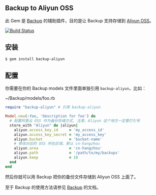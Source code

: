 ## Backup to Aliyun OSS

此 Gem 是 [Backup](https://github.com/meskyanichi/backup) 的辅助插件，目的是让 Backup 支持存储到 [Aliyun OSS](http://oss.aliyun.com)。

[![Build Status](https://travis-ci.org/huacnlee/backup-aliyun.svg?branch=master)](https://travis-ci.org/huacnlee/backup-aliyun)

## 安装

```bash
$ gem install backup-aliyun
```

## 配置

你需要在你的 Backup models 文件里面单独引用 `backup-aliyun`，比如：

~/Backup/models/foo.rb

```ruby
require "backup-aliyun" # 引用 backup-aliyun

Model.new(:foo, 'Description for foo') do
  # 配置阿里云 OSS 作为备份存储方式, 注意，Aliyun 这个地方一定要打引号
  store_with "Aliyun" do |aliyun|
    aliyun.access_key_id     = 'my_access_id'
    aliyun.access_key_secret = 'my_access_key'
    aliyun.bucket            = 'bucket-name'
    # 修改对应的 OSS 所在区域，默认 cn-hangzhou
    aliyun.area              = 'cn-hangzhou'
    aliyun.path              = '/path/to/my/backups'
    aliyun.keep              = 10
  end
end
```

然后你就可以用 Backup 把你的备份文件存储到 Aliyun OSS 上面了。

至于 Backup 的使用方法请参见 [Backup](https://github.com/meskyanichi/backup) 的文档。
